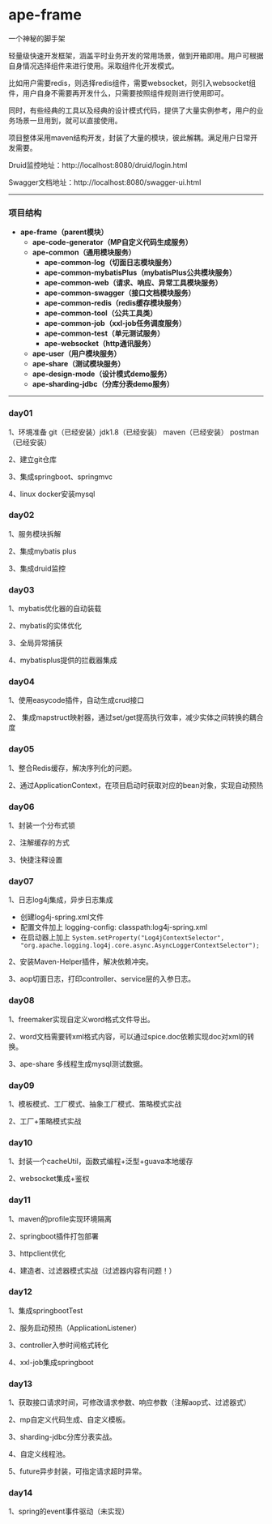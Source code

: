 # ape-frame

一个神秘的脚手架

轻量级快速开发框架，涵盖平时业务开发的常用场景，做到开箱即用。用户可根据自身情况选择组件来进行使用。采取组件化开发模式。

比如用户需要redis，则选择redis组件，需要websocket，则引入websocket组件，用户自身不需要再开发什么，只需要按照组件规则进行使用即可。

同时，有些经典的工具以及经典的设计模式代码，提供了大量实例参考，用户的业务场景一旦用到，就可以直接使用。

项目整体采用maven结构开发，封装了大量的模块，彼此解耦。满足用户日常开发需要。

Druid监控地址：http://localhost:8080/druid/login.html

Swagger文档地址：http://localhost:8080/swagger-ui.html

------

### 项目结构

- **ape-frame（parent模块）**
  - **ape-code-generator（MP自定义代码生成服务）**
  - **ape-common（通用模块服务）**
    - **ape-common-log（切面日志模块服务）**
    - **ape-common-mybatisPlus（mybatisPlus公共模块服务）**
    - **ape-common-web（请求、响应、异常工具模块服务）**
    - **ape-common-swagger（接口文档模块服务）**
    - **ape-common-redis（redis缓存模块服务）**
    - **ape-common-tool（公共工具类）**
    - **ape-common-job（xxl-job任务调度服务）**
    - **ape-common-test（单元测试服务）**
    - **ape-websocket（http通讯服务）**
  - **ape-user（用户模块服务）**
  - **ape-share（测试模块服务）**
  - **ape-design-mode（设计模式demo服务）**
  - **ape-sharding-jdbc（分库分表demo服务）**


------

### day01

1、环境准备 git（已经安装）jdk1.8（已经安装） maven（已经安装） postman（已经安装） 

2、建立git仓库 

3、集成springboot、springmvc 

4、linux docker安装mysql

### day02

1、服务模块拆解 

2、集成mybatis plus 

3、集成druid监控 

### day03

1、mybatis优化器的自动装载 

2、mybatis的实体优化 

3、全局异常捕获 

4、mybatisplus提供的拦截器集成

### day04

1、使用easycode插件，自动生成crud接口

2、 集成mapstruct映射器，通过set/get提高执行效率，减少实体之间转换的耦合度

### day05

1、整合Redis缓存，解决序列化的问题。

2、通过ApplicationContext，在项目启动时获取对应的bean对象，实现自动预热

### day06

1、封装一个分布式锁

2、注解缓存的方式

3、快捷注释设置

### day07

1、日志log4j集成，异步日志集成

- 创建log4j-spring.xml文件
- 配置文件加上 logging-config: classpath:log4j-spring.xml
- 在启动器上加上 `System.setProperty("Log4jContextSelector", "org.apache.logging.log4j.core.async.AsyncLoggerContextSelector");`

2、安装Maven-Helper插件，解决依赖冲突。

3、aop切面日志，打印controller、service层的入参日志。

### day08

1、freemaker实现自定义word格式文件导出。

2、word文档需要转xml格式内容，可以通过spice.doc依赖实现doc对xml的转换。

3、ape-share 多线程生成mysql测试数据。

### day09

1、模板模式、工厂模式、抽象工厂模式、策略模式实战

2、工厂+策略模式实战

### day10

1、封装一个cacheUtil，函数式编程+泛型+guava本地缓存

2、websocket集成+鉴权

### day11

1、maven的profile实现环境隔离

2、springboot插件打包部署

3、httpclient优化

4、建造者、过滤器模式实战（过滤器内容有问题！）

### day12

1、集成springbootTest

2、服务启动预热（ApplicationListener）

3、controller入参时间格式转化

4、xxl-job集成springboot

### day13

1、获取接口请求时间，可修改请求参数、响应参数（注解aop式、过滤器式）

2、mp自定义代码生成、自定义模板。

3、sharding-jdbc分库分表实战。

4、自定义线程池。

5、future异步封装，可指定请求超时异常。

### day14

1、spring的event事件驱动（未实现）